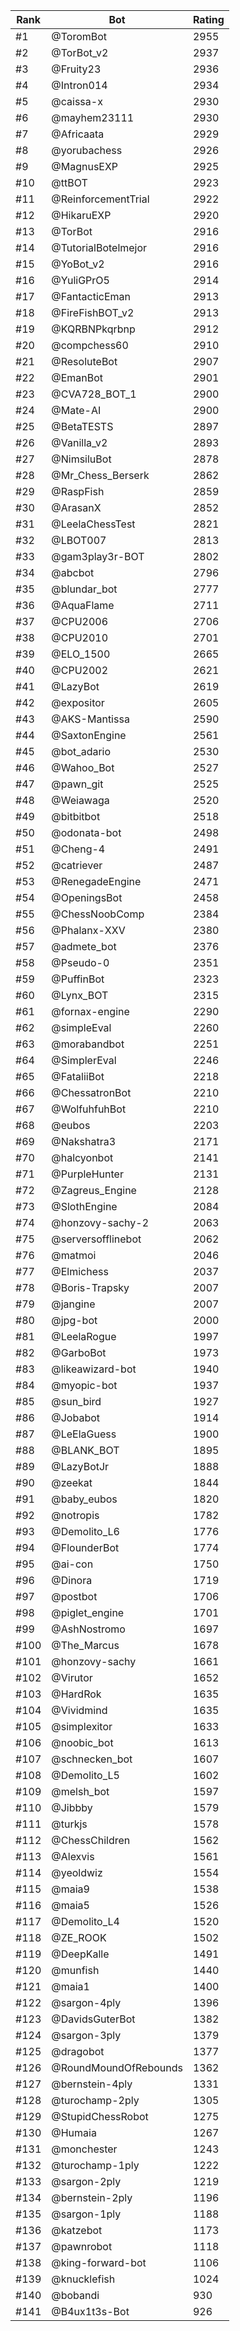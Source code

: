 Rank|Bot|Rating
---|---|---
#1|@ToromBot|2955
#2|@TorBot_v2|2937
#3|@Fruity23|2936
#4|@Intron014|2934
#5|@caissa-x|2930
#6|@mayhem23111|2930
#7|@Africaata|2929
#8|@yorubachess|2926
#9|@MagnusEXP|2925
#10|@ttBOT|2923
#11|@ReinforcementTrial|2922
#12|@HikaruEXP|2920
#13|@TorBot|2916
#14|@TutorialBotelmejor|2916
#15|@YoBot_v2|2916
#16|@YuliGPrO5|2914
#17|@FantacticEman|2913
#18|@FireFishBOT_v2|2913
#19|@KQRBNPkqrbnp|2912
#20|@compchess60|2910
#21|@ResoluteBot|2907
#22|@EmanBot|2901
#23|@CVA728_BOT_1|2900
#24|@Mate-AI|2900
#25|@BetaTESTS|2897
#26|@Vanilla_v2|2893
#27|@NimsiluBot|2878
#28|@Mr_Chess_Berserk|2862
#29|@RaspFish|2859
#30|@ArasanX|2852
#31|@LeelaChessTest|2821
#32|@LBOT007|2813
#33|@gam3play3r-BOT|2802
#34|@abcbot|2796
#35|@blundar_bot|2777
#36|@AquaFlame|2711
#37|@CPU2006|2706
#38|@CPU2010|2701
#39|@ELO_1500|2665
#40|@CPU2002|2621
#41|@LazyBot|2619
#42|@expositor|2605
#43|@AKS-Mantissa|2590
#44|@SaxtonEngine|2561
#45|@bot_adario|2530
#46|@Wahoo_Bot|2527
#47|@pawn_git|2525
#48|@Weiawaga|2520
#49|@bitbitbot|2518
#50|@odonata-bot|2498
#51|@Cheng-4|2491
#52|@catriever|2487
#53|@RenegadeEngine|2471
#54|@OpeningsBot|2458
#55|@ChessNoobComp|2384
#56|@Phalanx-XXV|2380
#57|@admete_bot|2376
#58|@Pseudo-0|2351
#59|@PuffinBot|2323
#60|@Lynx_BOT|2315
#61|@fornax-engine|2290
#62|@simpleEval|2260
#63|@morabandbot|2251
#64|@SimplerEval|2246
#65|@FataliiBot|2218
#66|@ChessatronBot|2210
#67|@WolfuhfuhBot|2210
#68|@eubos|2203
#69|@Nakshatra3|2171
#70|@halcyonbot|2141
#71|@PurpleHunter|2131
#72|@Zagreus_Engine|2128
#73|@SlothEngine|2084
#74|@honzovy-sachy-2|2063
#75|@serversofflinebot|2062
#76|@matmoi|2046
#77|@Elmichess|2037
#78|@Boris-Trapsky|2007
#79|@jangine|2007
#80|@jpg-bot|2000
#81|@LeelaRogue|1997
#82|@GarboBot|1973
#83|@likeawizard-bot|1940
#84|@myopic-bot|1937
#85|@sun_bird|1927
#86|@Jobabot|1914
#87|@LeElaGuess|1900
#88|@BLANK_BOT|1895
#89|@LazyBotJr|1888
#90|@zeekat|1844
#91|@baby_eubos|1820
#92|@notropis|1782
#93|@Demolito_L6|1776
#94|@FlounderBot|1774
#95|@ai-con|1750
#96|@Dinora|1719
#97|@postbot|1706
#98|@piglet_engine|1701
#99|@AshNostromo|1697
#100|@The_Marcus|1678
#101|@honzovy-sachy|1661
#102|@Virutor|1652
#103|@HardRok|1635
#104|@Vividmind|1635
#105|@simplexitor|1633
#106|@noobic_bot|1613
#107|@schnecken_bot|1607
#108|@Demolito_L5|1602
#109|@melsh_bot|1597
#110|@Jibbby|1579
#111|@turkjs|1578
#112|@ChessChildren|1562
#113|@Alexvis|1561
#114|@yeoldwiz|1554
#115|@maia9|1538
#116|@maia5|1526
#117|@Demolito_L4|1520
#118|@ZE_ROOK|1502
#119|@DeepKalle|1491
#120|@munfish|1440
#121|@maia1|1400
#122|@sargon-4ply|1396
#123|@DavidsGuterBot|1382
#124|@sargon-3ply|1379
#125|@dragobot|1377
#126|@RoundMoundOfRebounds|1362
#127|@bernstein-4ply|1331
#128|@turochamp-2ply|1305
#129|@StupidChessRobot|1275
#130|@Humaia|1267
#131|@monchester|1243
#132|@turochamp-1ply|1222
#133|@sargon-2ply|1219
#134|@bernstein-2ply|1196
#135|@sargon-1ply|1188
#136|@katzebot|1173
#137|@pawnrobot|1118
#138|@king-forward-bot|1106
#139|@knucklefish|1024
#140|@bobandi|930
#141|@B4ux1t3s-Bot|926
